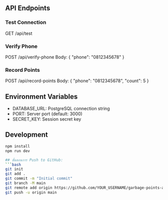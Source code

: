 ## API Endpoints

### Test Connection
GET /api/test

### Verify Phone
POST /api/verify-phone
Body: { "phone": "0812345678" }

### Record Points
POST /api/record-points
Body: { "phone": "0812345678", "count": 5 }

## Environment Variables
- DATABASE_URL: PostgreSQL connection string
- PORT: Server port (default: 3000)
- SECRET_KEY: Session secret key

## Development
```bash
npm install
npm run dev

## ขั้นตอนการ Push to GitHub:
```bash
git init
git add .
git commit -m "Initial commit"
git branch -M main
git remote add origin https://github.com/YOUR_USERNAME/garbage-points-api.git
git push -u origin main
